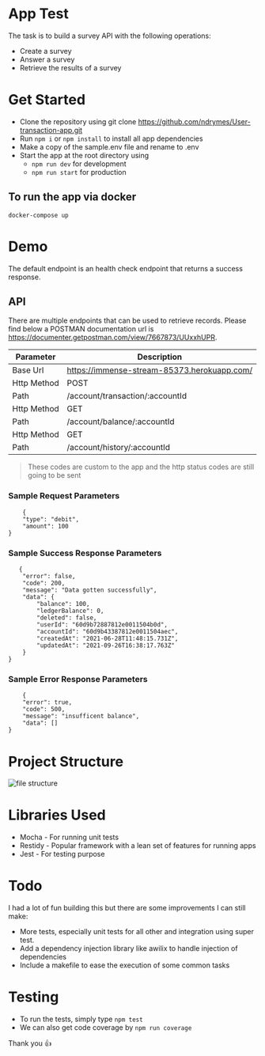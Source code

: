 # App Test

The task is to build a survey API with the following operations:
 - Create a survey
 - Answer a survey
 - Retrieve the results of a survey

# Get Started

- Clone the repository using git clone https://github.com/ndrymes/User-transaction-app.git
- Run `npm i` or `npm install` to install all app dependencies
- Make a copy of the sample.env file and rename to .env
- Start the app at the root directory using
  - `npm run dev` for development
  - `npm run start` for production

## To run the app via docker

```
docker-compose up

```
# Demo

The default endpoint is an health check endpoint that returns a success response.

## API

There are multiple endpoints that can be used to retrieve records. Please find below a POSTMAN documentation url is <a href="https://documenter.getpostman.com/view/7667873/UUxxhUPR">https://documenter.getpostman.com/view/7667873/UUxxhUPR</a>.

| Parameter   | Description                                 |
| ----------- | ------------------------------------------- |
| Base Url    | https://immense-stream-85373.herokuapp.com/ |
| Http Method | POST                                        |
| Path        | /account/transaction/:accountId             |
| Http Method | GET                                         |
| Path        | /account/balance/:accountId                 |
| Http Method | GET                                         |
| Path        | /account/history/:accountId                 |

> These codes are custom to the app and the http status codes are still going to be sent

### Sample Request Parameters
```
    {
    "type": "debit",
    "amount": 100
}
```

### Sample Success Response Parameters

```
   {
    "error": false,
    "code": 200,
    "message": "Data gotten successfully",
    "data": {
        "balance": 100,
        "ledgerBalance": 0,
        "deleted": false,
        "userId": "60d9b72887812e0011504b0d",
        "accountId": "60d9b43387812e0011504aec",
        "createdAt": "2021-06-28T11:48:15.731Z",
        "updatedAt": "2021-09-26T16:38:17.763Z"
    }
}
```

### Sample Error Response Parameters

```
    {
    "error": true,
    "code": 500,
    "message": "insufficent balance",
    "data": []
}
```

# Project Structure

![file structure](https://i.ibb.co/KVyzY5C/structure.png)

# Libraries Used

- Mocha - For running unit tests
- Restidy - Popular framework with a lean set of features for running apps
- Jest - For testing purpose

# Todo

I had a lot of fun building this but there are some improvements I can still make:

- More tests, especially  unit tests for all other  and integration using super test.
- Add a dependency injection library like awilix to handle injection of dependencies
- Include a makefile to ease the execution of some common tasks

# Testing

- To run the tests, simply type `npm test`
- We can also get code coverage by `npm run coverage`

Thank you 👍
